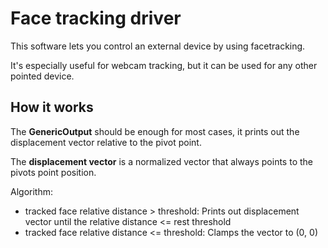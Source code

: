 # Face tracking driver
This software lets you control an external device by using facetracking.

It's especially useful for webcam tracking, but it can be used for any other pointed device.

## How it works
The **GenericOutput** should be enough for most cases, it prints out the displacement vector relative to the
pivot point.

The **displacement vector** is a normalized vector that always points to the pivots point position.

Algorithm:
  - tracked face relative distance > threshold: Prints out displacement vector until the relative distance <=
    rest threshold
  - tracked face relative distance <= threshold: Clamps the vector to (0, 0)
